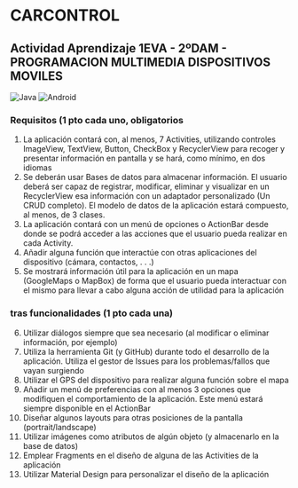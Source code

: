 # CARCONTROL
## Actividad Aprendizaje 1EVA - 2ºDAM - PROGRAMACION MULTIMEDIA DISPOSITIVOS MOVILES

![Java](https://img.shields.io/badge/Java-red?style=for-the-badge&logo=Java&logoColor=white)
![Android](https://img.shields.io/badge/android?style=for-the-badge&logo=Android&logoColor=white)

### Requisitos (1 pto cada uno, obligatorios

1. La aplicación contará con, al menos, 7 Activities, utilizando controles ImageView,
TextView, Button, CheckBox y RecyclerView para recoger y presentar información
en pantalla y se hará, como mínimo, en dos idiomas
2. Se deberán usar Bases de datos para almacenar información. El usuario deberá ser
capaz de registrar, modificar, eliminar y visualizar en un RecyclerView esa
información con un adaptador personalizado (Un CRUD completo). El modelo de
datos de la aplicación estará compuesto, al menos, de 3 clases.
3. La aplicación contará con un menú de opciones o ActionBar desde donde se podrá
acceder a las acciones que el usuario pueda realizar en cada Activity.
4. Añadir alguna función que interactúe con otras aplicaciones del dispositivo (cámara,
contactos, . . .)
5. Se mostrará información útil para la aplicación en un mapa (GoogleMaps o
MapBox) de forma que el usuario pueda interactuar con el mismo para llevar a cabo
alguna acción de utilidad para la aplicación

### tras funcionalidades (1 pto cada una)

6. Utilizar diálogos siempre que sea necesario (al modificar o eliminar información,
por ejemplo)
7. Utiliza la herramienta Git (y GitHub) durante todo el desarrollo de la aplicación.
Utiliza el gestor de Issues para los problemas/fallos que vayan surgiendo
8. Utilizar el GPS del dispositivo para realizar alguna función sobre el mapa
9. Añadir un menú de preferencias con al menos 3 opciones que modifiquen el
   comportamiento de la aplicación. Este menú estará siempre disponible en el
   ActionBar
10. Diseñar algunos layouts para otras posiciones de la pantalla (portrait/landscape)
11. Utilizar imágenes como atributos de algún objeto (y almacenarlo en la base de
   datos)
12. Emplear Fragments en el diseño de alguna de las Activities de la aplicación
13. Utilizar Material Design para personalizar el diseño de la aplicación